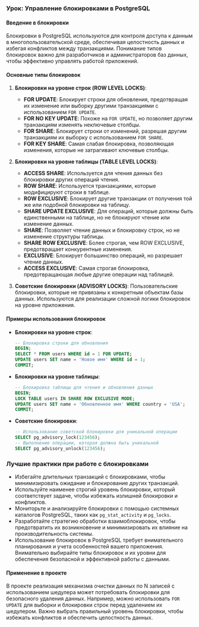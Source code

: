 ### Урок: Управление блокировками в PostgreSQL

#### Введение в блокировки

Блокировки в PostgreSQL используются для контроля доступа к данным в многопользовательской среде, обеспечивая целостность данных и избегая конфликтов между транзакциями. Понимание типов блокировок важно для разработчиков и администраторов баз данных, чтобы эффективно управлять работой приложений.

#### Основные типы блокировок

1. **Блокировки на уровне строк (ROW LEVEL LOCKS)**:
    - **FOR UPDATE**: Блокирует строки для обновления, предотвращая их изменение или выборку другими транзакциями с использованием `FOR UPDATE`.
    - **FOR NO KEY UPDATE**: Похоже на `FOR UPDATE`, но позволяет другим транзакциям изменять неключевые столбцы.
    - **FOR SHARE**: Блокирует строки от изменений, разрешая другим транзакциям их выборку с использованием `FOR SHARE`.
    - **FOR KEY SHARE**: Самая слабая блокировка, позволяющая изменения, которые не затрагивают ключевые столбцы.

2. **Блокировки на уровне таблицы (TABLE LEVEL LOCKS)**:
    - **ACCESS SHARE**: Используется для чтения данных без блокировки других операций чтения.
    - **ROW SHARE**: Используется транзакциями, которые модифицируют строки в таблице.
    - **ROW EXCLUSIVE**: Блокирует другие транзакции от получения той же или подобной блокировки на таблицу.
    - **SHARE UPDATE EXCLUSIVE**: Для операций, которые должны быть единственными на таблице, но не блокируют чтение или изменение данных.
    - **SHARE**: Позволяет чтение данных и блокировку строк, но не изменение структуры таблицы.
    - **SHARE ROW EXCLUSIVE**: Более строгая, чем ROW EXCLUSIVE, предотвращает конкурентные изменения.
    - **EXCLUSIVE**: Блокирует большинство операций, но разрешает чтение данных.
    - **ACCESS EXCLUSIVE**: Самая строгая блокировка, предотвращающая любые другие операции над таблицей.

3. **Советские блокировки (ADVISORY LOCKS)**:
   Пользовательские блокировки, которые не привязаны к конкретным объектам базы данных. Используются для реализации сложной логики блокировок на уровне приложения.

#### Примеры использования блокировок

- **Блокировки на уровне строк**:

  ```sql
  -- Блокировка строки для обновления
  BEGIN;
  SELECT * FROM users WHERE id = 1 FOR UPDATE;
  UPDATE users SET name = 'Новое имя' WHERE id = 1;
  COMMIT;
  ```

- **Блокировки на уровне таблицы**:

  ```sql
  -- Блокировка таблицы для чтения и обновления данных
  BEGIN;
  LOCK TABLE users IN SHARE ROW EXCLUSIVE MODE;
  UPDATE users SET name = 'Обновленное имя' WHERE country = 'USA';
  COMMIT;
  ```

- **Советские блокировки**:

  ```sql
  -- Использование советской блокировки для уникальной операции
  SELECT pg_advisory_lock(123456);
  -- Выполнение операции, которая должна быть уникальной
  SELECT pg_advisory_unlock(123456);
  ```

### Лучшие практики при работе с блокировками

- Избегайте длительных транзакций с блокировками, чтобы минимизировать ожидание и блокирование других транзакций.
- Используйте наименее строгий уровень блокировки, который соответствует задаче, чтобы избежать излишней блокировки и конфликтов.
- Мониторьте и анализируйте блокировки с помощью системных каталогов PostgreSQL, таких как `pg_stat_activity` и `pg_locks`.
- Разработайте стратегию обработки взаимоблокировок, чтобы предотвратить их возникновение и минимизировать их влияние на производительность системы.
- Использование блокировок в PostgreSQL требует внимательного планирования и учета особенностей вашего приложения. Внимательно выбирайте типы блокировок и их уровни для обеспечения безопасной и эффективной работы с данными.


#### Применение в проекте

В проекте реализация механизма очистки данных по N записей с использованием шедулера может потребовать блокировки для безопасного удаления данных. Например, можно использовать `FOR UPDATE` для выборки и блокировки строк перед удалением их шедулером. Важно выбрать правильный уровень блокировки, чтобы избежать конфликтов и обеспечить целостность данных.